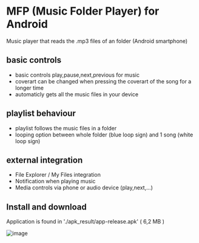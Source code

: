 # MFP (Music Folder Player) for Android

Music player that reads the .mp3 files of an folder (Android smartphone)

## basic controls
- basic controls play,pause,next,previous for music
- coverart can be changed when pressing the coverart of the song for a longer time
- automaticly gets all the music files in your device

## playlist behaviour
- playlist follows the music files in a folder
- looping option between whole folder (blue loop sign) and 1 song (white loop sign)

## external integration
- File Explorer / My Files integration
- Notification when playing music
- Media controls via phone or audio device (play,next,...)


## Install and download

Application is found in './apk_result/app-release.apk' ( 6,2 MB )

![image](https://github.com/user-attachments/assets/e288812a-ecbe-416d-ac1e-367d5182ef66)
